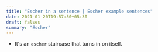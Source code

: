 ```yaml
---
title: "Escher in a sentence | Escher example sentences"
date: 2021-01-20T19:57:50+05:30
draft: falses
summary: "Escher"
---
```

- It's an `escher` staircase that turns in on itself.
                 
